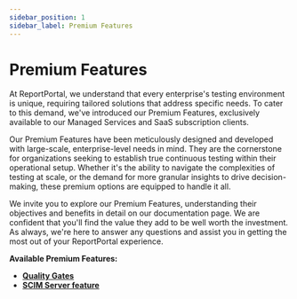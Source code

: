 ```yaml
---
sidebar_position: 1
sidebar_label: Premium Features
---
```


# Premium Features

At ReportPortal, we understand that every enterprise's testing environment is unique, requiring tailored solutions that address specific needs. To cater to this demand, we've introduced our Premium Features, exclusively available to our Managed Services and SaaS subscription clients.

Our Premium Features have been meticulously designed and developed with large-scale, enterprise-level needs in mind. They are the cornerstone for organizations seeking to establish true continuous testing within their operational setup. Whether it's the ability to navigate the complexities of testing at scale, or the demand for more granular insights to drive decision-making, these premium options are equipped to handle it all.

We invite you to explore our Premium Features, understanding their objectives and benefits in detail on our documentation page. We are confident that you'll find the value they add to be well worth the investment. As always, we're here to answer any questions and assist you in getting the most out of your ReportPortal experience.

**Available Premium Features:**
 - [**Quality Gates**](/quality-gates)
 - [**SCIM Server feature**](/features/SCIMServerFeature)
